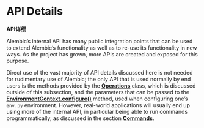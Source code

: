 # API Details

**API详细**

[Operations]: ../en/ops.html#alembic.operations.Operations
[EnvironmentContext.configure()]: ../en/runtime.html#alembic.runtime.environment.EnvironmentContext.configure
[Commands]: ../en/commands.html

Alembic’s internal API has many public integration points that can be used to extend Alembic’s functionality as well as to re-use its functionality in new ways. As the project has grown, more APIs are created and exposed for this purpose.

Direct use of the vast majority of API details discussed here is not needed for rudimentary use of Alembic; the only API that is used normally by end users is the methods provided by the **[Operations]** class, which is discussed outside of this subsection, and the parameters that can be passed to the **[EnvironmentContext.configure()]** method, used when configuring one’s `env.py` environment. However, real-world applications will usually end up using more of the internal API, in particular being able to run commands programmatically, as discussed in the section **[Commands]**.
